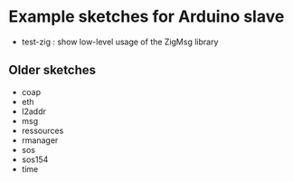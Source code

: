 Example sketches for Arduino slave
==================================

* test-zig : show low-level usage of the ZigMsg library


Older sketches
--------------
* coap
* eth
* l2addr
* msg
* ressources
* rmanager
* sos
* sos154
* time
